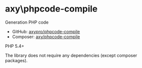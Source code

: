 # axy\phpcode-compile

Generation PHP code

* GitHub: [axypro/phpcode-compile](https://github.com/axypro/phpcode-compile)
* Composer: [axy/phpcode-compile](https://packagist.org/packages/axy/phpcode-compile)

PHP 5.4+

The library does not require any dependencies (except composer packages).
